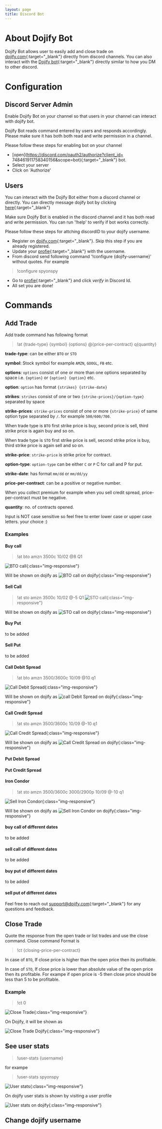 ```yaml
---
layout: page
title: Discord Bot
---
```


# About Dojify Bot

Dojify Bot allows user to easily add and close trade on [dojify.com](dojify.com){:target="_blank"} directly from discord channels. You can also interact with the [Dojify bot](https://discord.com/channels/@me/762185200708091924){:target="_blank"} directly similar to how you DM to other discord.


# Configuration

## Discord Server Admin
Enable Dojify Bot on your channel so that users in your channel can interact with dojify bot. 

<p class="message">
Dojify Bot reads command entered by users and responds accordingly. Please make sure it has both both read and write permission in a channel.
</p>

Please follow these steps for enabling bot on your channel
* [open](https://discord.com/oauth2/authorize?client_id= 748461911758340156&scope=bot){:target="_blank"} bot.
* Select your server
* Click on 'Authorize'

## Users

You can interact with the Dojify Bot either from a discord channel or directly. You can directly message dojify bot by clicking [here](https://discord.com/channels/@me/762185200708091924){:target="_blank"} 

<p class="message">
Make sure Dojify Bot is enabled in the discord channel and it has both read and write permission. You can run '!help' to verify if bot works correctly.
</p>

Please follow these steps for attching discordID to your dojify username.
* Register on [dojify.com](dojify.com){:target="_blank"}. Skip this step if you are already registered.
* Update your [profie](https://dojify.com/profile){:target="_blank"} with the username.
* From discord send following command '!configure {dojify-username}' without quotes. 
For example 
>!configure spyonspy
* Go to [profie](https://dojify.com/profile){:target="_blank"} and click *verify* in Discord Id.
* All set you are done!

# Commands
## Add Trade
Add trade command has following format
>!at {trade-type} {symbol} {options} @{price-per-contract} q{quantity}

**trade-type**: can be either ``BTO`` or ``STO``

**symbol**: Stock symbol for example ``AMZN``, ``GOOGL``, ``FB`` etc.

**options**: ``options`` consist of one or more than one options separated by space i.e. ``{option}`` or ``{option} {option}``  etc.

**option**: ``option`` has format ``{strikes} {strike-date}``

**strikes**: ``strikes`` consist of one or two ``{strike-prices}/{option-type}`` separated by space

**strike-prices**: ``strike-prices`` consist of one or more ``{strike-price}`` of same option type separated by ``/``. for example ``500/600/700``. 

When trade type is ``BTO`` first strike price is buy, second price is sell, third strike price is again buy and so on.

When trade type is ``STO`` first strike price is sell, second strike price is buy, third strike price is again sell and so on.


**strike-price**: ``strike-price`` is strike price for contract.

**option-type**: ``option-type`` can be either ``C`` or ``P`` C for call and P for put.

**strike-date**: has format ``mm/dd`` or ``mm/dd/yy``

**price-per-contract**: can be a positive or negative number. 
<p class="message">
When you collect premium for example when you sell credit spread, price-per-contract must be negative.
</p>

**quantity**: no. of contracts opened.

<p class="message">
Input is NOT case sensitive so feel free to enter lower case or upper case letters. your choice :)
</p>

### Examples
#### Buy call

>!at bto amzn 3500c 10/02 @8 Q1

![BTO call](/public/images/bto-call.png){:class="img-responsive"}

Will be shown on dojify as
![BTO call on dojify](/public/images/bto-call-dojify.png){:class="img-responsive"}

#### Sell Call

>!at sto amzn 3500c 10/02 @-5 Q1
![STO call](/public/images/sto-call.png){:class="img-responsive"}

Will be shown on dojify as
![STO call on dojify](/public/images/sto-call-dojify.png){:class="img-responsive"}

#### Buy Put
to be added
#### Sell Put
to be added
#### Call Debit Spread
>!at bto amzn 3500/3600c 10/09 @10 q1

![Call Debit Spread](/public/images/call-debit-spread.png){:class="img-responsive"}

Will be shown on dojify as
![call Debit Spread on dojify](/public/images/call-debit-spread-dojify.png){:class="img-responsive"}

#### Call Credit Spread
>!at sto amzn 3500/3600c 10/09 @-10 q1

![Call Credit Spread](/public/images/call-credit-spread.png){:class="img-responsive"}

Will be shown on dojify as
![Call Credit Spread on dojify](/public/images/call-credit-spread-dojify.png){:class="img-responsive"}

#### Put Debit Spread

#### Put Credit Spread

#### Iron Condor
>!at sto amzn 3500/3600c 3000/2900p 10/09 @-10 q1

![Sell Iron Condor](/public/images/sell-ic.png){:class="img-responsive"}

Will be shown on dojify as
![Sell Iron Condor on dojify](/public/images/sell-ic-dojify.png){:class="img-responsive"}

#### buy call of different dates
to be added
#### sell call of different dates
to be added
#### buy put of different dates
to be added
#### sell put of different dates

Feel free to reach out [support@dojify.com](mailto:support@dojify.com){:target="_blank"} for any questions and feedback.

## Close Trade
Quote the response from the open trade or list trades and use the close command.
Close command Format is

>!ct {closing-price-per-contract}

In case of ``BTO``, If close price is higher than the open price then its profitable.

In case of ``STO``, If close price is lower than absolute value of the open price then its profitable. For exampe if open price is -5 then close price should be less than 5 to be profitable.

### Example
>!ct 0

![Close Trade](/public/images/ct.png){:class="img-responsive"}

On Dojify, it will be shown as

![Close Trade Dojify](/public/images/ct-dojify.png){:class="img-responsive"}


## See user stats
>!user-stats {username}

for exampe 
>!user-stats spyonspy

![User stats](/public/images/user-stats.png){:class="img-responsive"}

On dojify user stats is shown by visiting a user profile

![User stats on dojify](/public/images/user-stats-dojify.png){:class="img-responsive"}


## Change dojify username